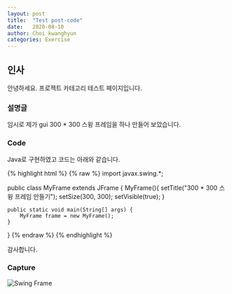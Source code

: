 ```yaml
---
layout: post
title:  "Test post-code"
date:   2020-08-10
author: Choi kwanghyun
categories: Exercise
---
```

##  인사
안녕하세요. 프로젝트 카테고리 테스트 페이지입니다.


###  설명글

임시로 제가 gui 300 * 300 스윙 프레임을 하나 만들어 보았습니다.

###  Code

Java로 구현하였고 코드는 아래와 같습니다.

{% highlight html %}
{% raw %}
import javax.swing.*;

public class MyFrame extends JFrame {
	MyFrame(){
		setTitle("300 * 300 스윙 프레임 만들기");
		setSize(300, 300);
		setVisible(true);
	}
	
	public static void main(String[] args) {
		MyFrame frame = new MyFrame();
	}
}
{% endraw %}
{% endhighlight %}

감사합니다.

###  Capture


  <img src="Choi-kwang-hyun.github.io/assets/gui_result.PNG"  title="Swing Frame">
</a>